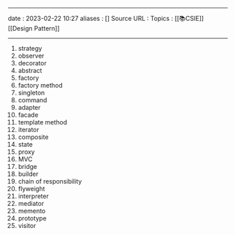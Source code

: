 ___
date : 2023-02-22 10:27
aliases : []
Source URL : 
Topics : [[📚CSIE]] [[Design Pattern]]
___
1. strategy
2. observer
3. decorator
4. abstract
5. factory
6. factory method
7. singleton
8. command
9. adapter
10. facade
11. template method
12. iterator
13. composite
14. state
15. proxy
16. MVC
17. bridge 
18. builder
19. chain of responsibility
20. flyweight
21. interpreter
22. mediator
23. memento
24. prototype
25. visitor